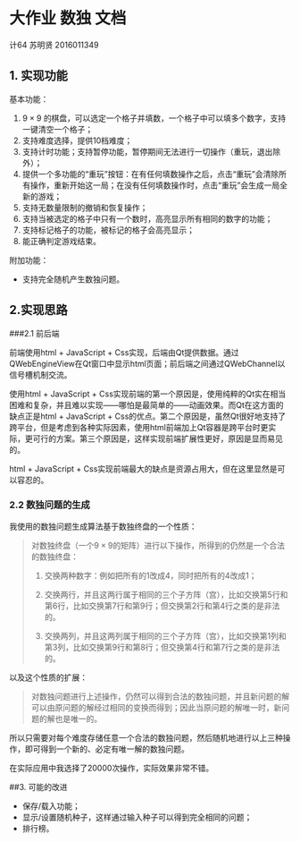 # 大作业 数独 文档

计64 苏明贤 2016011349

## 1. 实现功能

基本功能：

1. $9 \times 9$ 的棋盘，可以选定一个格子并填数，一个格子中可以填多个数字，支持一键清空一个格子；
2. 支持难度选择，提供10档难度；
3. 支持计时功能；支持暂停功能，暂停期间无法进行一切操作（重玩，退出除外）；
4. 提供一个多功能的“重玩”按钮：在有任何填数操作之后，点击“重玩”会清除所有操作，重新开始这一局；在没有任何填数操作时，点击“重玩”会生成一局全新的游戏；
5. 支持无数量限制的撤销和恢复操作；
6. 支持当被选定的格子中只有一个数时，高亮显示所有相同的数字的功能；
7. 支持标记格子的功能，被标记的格子会高亮显示；
8. 能正确判定游戏结束。

附加功能：

- 支持完全随机产生数独问题。

## 2.实现思路

###2.1 前后端

前端使用html + JavaScript + Css实现，后端由Qt提供数据。通过QWebEngineView在Qt窗口中显示html页面；前后端之间通过QWebChannel以信号槽机制交流。

使用html + JavaScript + Css实现前端的第一个原因是，使用纯粹的Qt实在相当困难和复杂，并且难以实现——哪怕是最简单的——动画效果。而Qt在这方面的缺点正是html + JavaScript + Css的优点。第二个原因是，虽然Qt很好地支持了跨平台，但是考虑到各种实际因素，使用html前端加上Qt容器是跨平台时更实际，更可行的方案。第三个原因是，这样实现前端扩展性更好，原因是显而易见的。

html + JavaScript + Css实现前端最大的缺点是资源占用大，但在这里显然是可以容忍的。

### 2.2 数独问题的生成

我使用的数独问题生成算法基于数独终盘的一个性质：

> 对数独终盘（一个$9 \times 9$的矩阵）进行以下操作，所得到的仍然是一个合法的数独终盘：
>
> 1. 交换两种数字：例如把所有的$1$改成$4$，同时把所有的$4$改成$1$；
>
> 2. 交换两行，并且这两行属于相同的三个子方阵（宫），比如交换第$5$行和第$6$行，比如交换第$7$行和第$9$行；但交换第$2$行和第$4$行之类的是非法的。
> 3. 交换两列，并且这两列属于相同的三个子方阵（宫），比如交换第$1$列和第$3$列，比如交换第$9$行和第$8$行；但交换第$4$行和第$7$行之类的是非法的。

以及这个性质的扩展：

> 对数独问题进行上述操作，仍然可以得到合法的数独问题，并且新问题的解可以由原问题的解经过相同的变换而得到；因此当原问题的解唯一时，新问题的解也是唯一的。

所以只需要对每个难度存储任意一个合法的数独问题，然后随机地进行以上三种操作，即可得到一个新的、必定有唯一解的数独问题。

在实际应用中我选择了$20000$次操作，实际效果非常不错。

##3. 可能的改进

- 保存/载入功能；
- 显示/设置随机种子，这样通过输入种子可以得到完全相同的问题；
- 排行榜。

